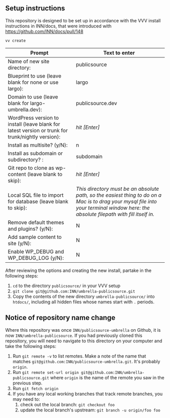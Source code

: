 ## Setup instructions

This repository is designed to be set up in accordance with the VVV install instructions in INN/docs, that were introduced with https://github.com/INN/docs/pull/148


```
vv create
```

Prompt | Text to enter 
------------ | -------------
Name of new site directory: | publicsource
Blueprint to use (leave blank for none or use largo): | largo
Domain to use (leave blank for largo-umbrella.dev): | publicsource.dev
WordPress version to install (leave blank for latest version or trunk for trunk/nightly version): | *hit [Enter]*
Install as multisite? (y/N): | n
Install as subdomain or subdirectory? : | subdomain
Git repo to clone as wp-content (leave blank to skip): | *hit [Enter]*
Local SQL file to import for database (leave blank to skip): | *This directory must be an absolute path, so the easiest thing to do on a Mac is to drag your mysql file into your terminal window here: the absolute filepath with fill itself in.*
Remove default themes and plugins? (y/N): | N
Add sample content to site (y/N): | N
Enable WP_DEBUG and WP_DEBUG_LOG (y/N): | N

After reviewing the options and creating the new install, partake in the following steps:

1. `cd` to the directory `publicsource/` in your VVV setup
2. `git clone git@github.com:INN/umbrella-publicsource.git`
3. Copy the contents of the new directory `umbrella-publicsource/` into `htdocs/`, including all hidden files whose names start with `.` periods.


## Notice of repository name change

Where this repository was once `INN/publicsource-umbrella` on Github, it is now `INN/umbrella-publicsource`. If you had previously cloned this repository, you will need to navigate to this directory on your computer and take the following steps:

1. Run `git remote -v` to list remotes. Make a note of the name that matches `git@github.com:INN/publicsource-umbrella.git`. It's probably `origin`.
2. Run `git remote set-url origin git@github.com:INN/umbrella-publicsource.git` where `origin` is the name of the remote you saw in the previous step.
3. Run `git fetch origin`
4. If you have any local working branches that track remote branches, you may need to:
	1. check out the local branch: `git checkout foo`
	2. update the local branch's upstream: `git branch -u origin/foo foo`
